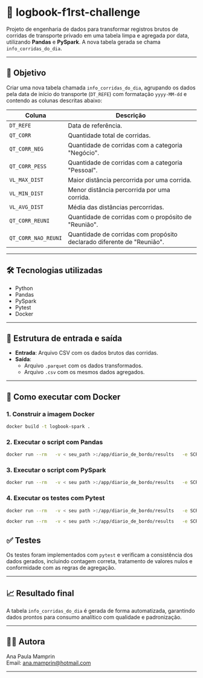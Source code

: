 # 🚗 logbook-f1rst-challenge

Projeto de engenharia de dados para transformar registros brutos de corridas de transporte privado em uma tabela limpa e agregada por data, utilizando **Pandas** e **PySpark**. A nova tabela gerada se chama `info_corridas_do_dia`.

---

## 📌 Objetivo

Criar uma nova tabela chamada `info_corridas_do_dia`, agrupando os dados pela data de início do transporte (`DT_REFE`) com formatação `yyyy-MM-dd` e contendo as colunas descritas abaixo:

| Coluna              | Descrição                                                                 |
|---------------------|---------------------------------------------------------------------------|
| `DT_REFE`           | Data de referência.                                                       |
| `QT_CORR`           | Quantidade total de corridas.                                             |
| `QT_CORR_NEG`       | Quantidade de corridas com a categoria "Negócio".                         |
| `QT_CORR_PESS`      | Quantidade de corridas com a categoria "Pessoal".                         |
| `VL_MAX_DIST`       | Maior distância percorrida por uma corrida.                               |
| `VL_MIN_DIST`       | Menor distância percorrida por uma corrida.                               |
| `VL_AVG_DIST`       | Média das distâncias percorridas.                                         |
| `QT_CORR_REUNI`     | Quantidade de corridas com o propósito de "Reunião".                      |
| `QT_CORR_NAO_REUNI` | Quantidade de corridas com propósito declarado diferente de "Reunião".    |

---

## 🛠️ Tecnologias utilizadas

- Python
- Pandas
- PySpark
- Pytest
- Docker

---

## 📂 Estrutura de entrada e saída

- **Entrada**: Arquivo CSV com os dados brutos das corridas.
- **Saída**: 
  - Arquivo `.parquet` com os dados transformados.
  - Arquivo `.csv` com os mesmos dados agregados.

---

## 🐳 Como executar com Docker

### 1. Construir a imagem Docker

```bash
docker build -t logbook-spark .
```

### 2. Executar o script com **Pandas**

```bash
docker run --rm   -v < seu_path >:/app/diario_de_bordo/results   -e SCRIPT_TO_RUN=diario_de_bordo/pandas_solution/logbook_pd.py   -e RUN_COMMAND=python   logbook-spark
```

### 3. Executar o script com **PySpark**

```bash
docker run --rm   -v < seu path >:/app/diario_de_bordo/results   -e SCRIPT_TO_RUN=diario_de_bordo/pyspark_solution/logbook_pyspark.py   -e RUN_COMMAND=python   logbook-spark
```

### 4. Executar os testes com **Pytest**

```bash
docker run --rm   -v < seu path >:/app/diario_de_bordo/results   -e SCRIPT_TO_RUN=diario_de_bordo/tests/test_logbook_pyspark.py   -e RUN_COMMAND=pytest   logbook-spark

docker run --rm   -v < seu path >:/app/diario_de_bordo/results   -e SCRIPT_TO_RUN=diario_de_bordo/tests/test_logbook_pd.py   -e RUN_COMMAND=pytest   logbook-spark
```

## ✅ Testes

Os testes foram implementados com `pytest` e verificam a consistência dos dados gerados, incluindo contagem correta, tratamento de valores nulos e conformidade com as regras de agregação.

---

## 📈 Resultado final

A tabela `info_corridas_do_dia` é gerada de forma automatizada, garantindo dados prontos para consumo analítico com qualidade e padronização.

---

## 👩‍💻 Autora

Ana Paula Mamprin  
Email: [ana.mamprin@hotmail.com](mailto:ana.mamprin@hotmail.com)

---
